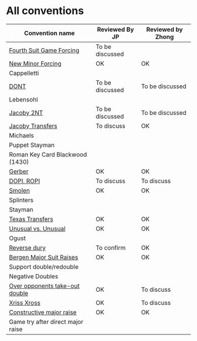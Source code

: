 # All conventions

| Convention name | Reviewed By JP | Reviewed by Zhong |
| --- | --- | --- |
| [Fourth Suit Game Forcing](fourth-suit-forcing.md) | To be discussed | |
| [New Minor Forcing](new-minor-forcing.md) | OK | OK|
| Cappelletti | | |
| [DONT](dont.md) | To be discussed | To be discussed|
| Lebensohl | | |
| [Jacoby 2NT](jacoby-2nt.md) | To be discussed |To be discussed |
| [Jacoby Transfers](jacoby-transfers.md) | To discuss |OK |
| Michaels | | |
| Puppet Stayman | | |
| Roman Key Card Blackwood (1430) | | |
| [Gerber](gerber.md) | OK | OK|
| [DOPI, ROPI](dopi.md) | To discuss | To discuss|
| [Smolen](smolen.md) | OK |OK |
| Splinters | | |
| Stayman | | |
| [Texas Transfers](texas-transfers.md) | OK |OK |
| [Unusual vs. Unusual](unusual-over-unusual.md) | OK |OK |
| Ogust | | |
| [Reverse dury](drury-reversed.md) | To confirm | OK |
| [Bergen Major Suit Raises](bergen.md) | OK | OK |
| Support double/redouble | | |
| Negative Doubles | | |
| [Over opponents take-out double](over-opponents-take-out-double.md) | OK | To discuss |
| [Xriss Xross](xriss-xross.md) | OK | To discuss |
| [Constructive major raise](constructive-major-raise.md) | OK | OK |
| Game try after direct major raise | | |
